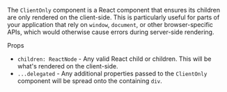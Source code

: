The `ClientOnly` component is a React component that ensures its children are only rendered on the client-side. This is particularly useful for parts of your application that rely on `window`, `document`, or other browser-specific APIs, which would otherwise cause errors during server-side rendering.

Props

- `children: ReactNode` - Any valid React child or children. This will be what's rendered on the client-side.
- `...delegated` - Any additional properties passed to the `ClientOnly` component will be spread onto the containing `div`.
